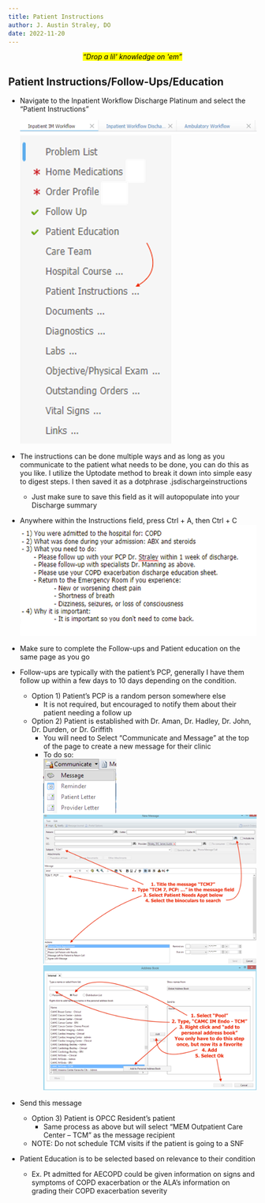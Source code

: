 ```yaml
---
title: Patient Instructions
author: J. Austin Straley, DO
date: 2022-11-20
---
```


*<center><mark>“Drop a lil' knowledge on 'em”</mark></center>*

## Patient Instructions/Follow-Ups/Education

- Navigate to the Inpatient Workflow Discharge Platinum and select the “Patient Instructions”<br>

    ![Picture 1](/docs/assets/images/internguidepages/1.5/1.5.2-picture1.png)<br>
    ![Picture 2](/docs/assets/images/internguidepages/1.5/1.5.2-picture2.png)<br>

- The instructions can be done multiple ways and as long as you communicate to the patient what needs to be done, you can do this as you like. I utilize the Uptodate method to break it down into simple easy to digest steps. I then saved it as a dotphrase .jsdischargeinstructions
    - Just make sure to save this field as it will autopopulate into your Discharge summary
- Anywhere within the Instructions field, press Ctrl + A, then Ctrl + C<br>
    ![Picture 3](/docs/assets/images/internguidepages/1.5/1.5.2-picture3.png)<br>
- Make sure to complete the Follow-ups and Patient education on the same page as you go
- Follow-ups are typically with the patient’s PCP, generally I have them follow up within a few days to 10 days depending on the condition.
    - Option 1) Patient’s PCP is a random person somewhere else
        - It is not required, but encouraged to notify them about their patient needing a follow up
    - Option 2) Patient is established with Dr. Aman, Dr. Hadley, Dr. John, Dr. Durden, or Dr. Griffith
        - You will need to Select “Communicate and Message” at the top of the page to create a new message for their clinic
        - To do so:<br>
    ![Picture 4](/docs/assets/images/internguidepages/1.5/1.5.2-picture4.png)<br>
    ![Picture 5](/docs/assets/images/internguidepages/1.5/1.5.2-picture5.png)<br>
    ![Picture 6](/docs/assets/images/internguidepages/1.5/1.5.2-picture6.png)<br>
- Send this message
    - Option 3) Patient is OPCC Resident’s patient
        - Same process as above but will select “MEM Outpatient Care Center – TCM” as the message recipient
    - NOTE: Do not schedule TCM visits if the patient is going to a SNF
- Patient Education is to be selected based on relevance to their condition
    - Ex. Pt admitted for AECOPD could be given information on signs and symptoms of COPD exacerbation or the ALA’s information on grading their COPD exacerbation severity
